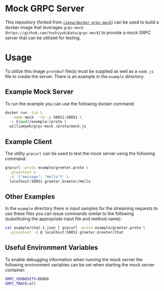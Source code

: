 # Mock GRPC Server

This repository (forked from [`ciena/docker-grpc-mock`](https://github.com/ciena/docker-grpc-mock)) can be used to build a docker image that leverages
`grpc-mock` (`https://github.com/YoshiyukiKato/grpc-mock`) to provide
a *mock* GRPC server that can be utilized for testing.

# Usage

To utilize this image `protobuf` file(s) must be supplied as well as
a `node.js` file to create the server. There is an example in the
`example` directory.

## Example Mock Server

To run the example you can use the following docker command:

```bash
docker run -tid \
  --name mock --rm -p 50051:50051 \
  -v $(pwd)/example:/proto \
  williamyeh/grpc-mock /proto/mock.js
```

## Example Client

The utility `grpcurl` can be used to test the mock server using the
following command:

```bash
grpcurl -proto example/greeter.proto \
  -plaintext \
  -d '{"message": "Hello"}' \
  localhost:50051 greeter.Greeter/Hello
```

## Other Examples

In the `example` directory there is input samples for the streaming requests to use these files
you can issue commands similar to the following (substituting the appropriate input file and
method name):

```bash
cat example/chat-1.json | grpcurl -proto example/greeter.proto \
  -plaintext -d @ localhost:50051 greeter.Greeter/Chat
```

## Useful Environment Variables

To enable debugging information when running the mock server the following
environment variables can be set when starting the mock server container:

```bash
GRPC_VERBOSITY=DEBUG
GRPC_TRACE=all
```
